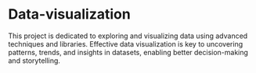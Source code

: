 # Data-visualization
This project is dedicated to exploring and visualizing data using advanced techniques and libraries. Effective data visualization is key to uncovering patterns, trends, and insights in datasets, enabling better decision-making and storytelling.
